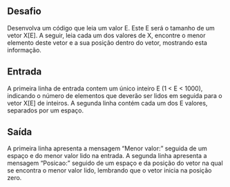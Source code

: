 ## Desafio

Desenvolva um código que leia um valor E. Este E será o tamanho de um vetor
X[E]. A seguir, leia cada um dos valores de X, encontre o menor elemento deste
vetor e a sua posição dentro do vetor, mostrando esta informação.

## Entrada

A primeira linha de entrada contem um único inteiro E (1 < E < 1000), indicando
o número de elementos que deverão ser lidos em seguida para o vetor X[E] de
inteiros. A segunda linha contém cada um dos E valores, separados por um espaço.

## Saída

A primeira linha apresenta a mensagem “Menor valor:” seguida de um espaço e
do menor valor lido na entrada. A segunda linha apresenta a mensagem “Posicao:”
seguido de um espaço e da posição do vetor na qual se encontra o menor valor
lido, lembrando que o vetor inicia na posição zero.